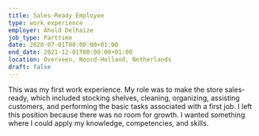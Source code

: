 ```yaml
---
title: Sales-Ready Employee
type: work_experience
employer: Ahold Delhaize
job_type: Parttime
date: 2020-07-01T00:00:00+01:00
end_date: 2021-12-01T00:00:00+01:00
location: Overveen, Noord-Holland, Netherlands
draft: false
---
```

This was my first work experience. My role was to make the store sales-ready, which included stocking shelves, cleaning, organizing, assisting customers, and performing the basic tasks associated with a first job. I left this position because there was no room for growth. I wanted something where I could apply my knowledge, competencies, and skills.